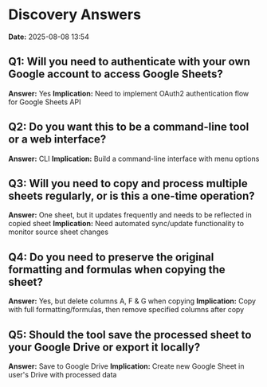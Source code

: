 # Discovery Answers

**Date:** 2025-08-08 13:54  

## Q1: Will you need to authenticate with your own Google account to access Google Sheets?
**Answer:** Yes
**Implication:** Need to implement OAuth2 authentication flow for Google Sheets API

## Q2: Do you want this to be a command-line tool or a web interface?
**Answer:** CLI
**Implication:** Build a command-line interface with menu options

## Q3: Will you need to copy and process multiple sheets regularly, or is this a one-time operation?
**Answer:** One sheet, but it updates frequently and needs to be reflected in copied sheet
**Implication:** Need automated sync/update functionality to monitor source sheet changes

## Q4: Do you need to preserve the original formatting and formulas when copying the sheet?
**Answer:** Yes, but delete columns A, F & G when copying
**Implication:** Copy with full formatting/formulas, then remove specified columns after copy

## Q5: Should the tool save the processed sheet to your Google Drive or export it locally?
**Answer:** Save to Google Drive
**Implication:** Create new Google Sheet in user's Drive with processed data